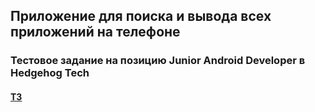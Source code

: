 ## Приложение для поиска и вывода всех приложений на телефоне
### Тестовое задание на позицию Junior Android Developer в Hedgehog Tech
#### [ТЗ](https://www.figma.com/file/39dgSs98rMgIzwFQw9HOFI/%D0%A2%D0%B5%D1%81%D1%82%D0%BE%D0%B2%D0%BE%D0%B5-%D0%B7%D0%B0%D0%B4%D0%B0%D0%BD%D0%B8%D0%B5-%D0%B4%D0%BB%D1%8F-%D0%B0%D0%BD%D0%B4%D1%80%D0%BE%D0%B8%D0%B4%D0%B5%D1%80%D0%BE%D0%B2?node-id=0%3A1)
